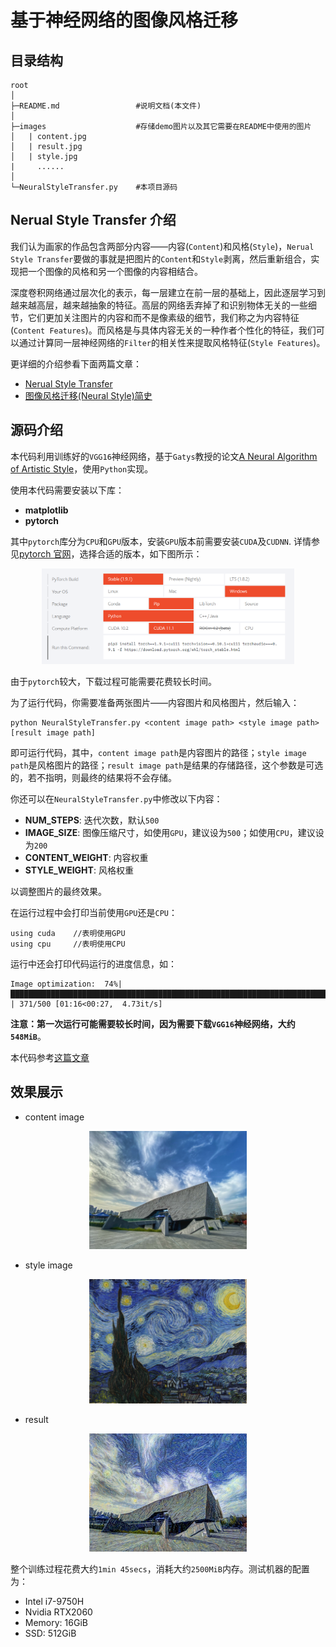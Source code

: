 # 基于神经网络的图像风格迁移

## 目录结构

```
root
│
├─README.md                 #说明文档(本文件)
│  
├─images                    #存储demo图片以及其它需要在README中使用的图片
│   | content.jpg
│   | result.jpg
│   | style.jpg
|     ......
│      
└─NeuralStyleTransfer.py    #本项目源码
```

## Nerual Style Transfer 介绍

我们认为画家的作品包含两部分内容——内容(`Content`)和风格(`Style`)，`Nerual Style Transfer`要做的事就是把图片的`Content`和`Style`剥离，然后重新组合，实现把一个图像的风格和另一个图像的内容相结合。

深度卷积网络通过层次化的表示，每一层建立在前一层的基础上，因此逐层学习到越来越高层，越来越抽象的特征。高层的网络丢弃掉了和识别物体无关的一些细节，它们更加关注图片的内容和而不是像素级的细节，我们称之为内容特征(`Content Features`)。而风格是与具体内容无关的一种作者个性化的特征，我们可以通过计算同一层神经网络的`Filter`的相关性来提取风格特征(`Style Features`)。

更详细的介绍参看下面两篇文章：

- [Nerual Style Transfer](http://fancyerii.github.io/books/neural-style-transfer/)
- [图像风格迁移(Neural Style)简史](https://zhuanlan.zhihu.com/p/26746283)

## 源码介绍

本代码利用训练好的`VGG16`神经网络，基于`Gatys`教授的论文[A Neural Algorithm of Artistic Style](https://arxiv.org/abs/1508.06576)，使用`Python`实现。

使用本代码需要安装以下库：

- **matplotlib**
- **pytorch**

其中`pytorch`库分为`CPU`和`GPU`版本，安装`GPU`版本前需要安装`CUDA`及`CUDNN`. 详情参见[pytorch 官网](https://pytorch.org/)，选择合适的版本，如下图所示：

<div align="center">
<img src=./images/pytorch.png width=80%/>
</div>

由于`pytorch`较大，下载过程可能需要花费较长时间。

为了运行代码，你需要准备两张图片——内容图片和风格图片，然后输入：

```
python NeuralStyleTransfer.py <content image path> <style image path> [result image path]
```

即可运行代码，其中，`content image path`是内容图片的路径；`style image path`是风格图片的路径；`result image path`是结果的存储路径，这个参数是可选的，若不指明，则最终的结果将不会存储。

你还可以在`NeuralStyleTransfer.py`中修改以下内容：

- **NUM_STEPS**: 迭代次数，默认`500`
- **IMAGE_SIZE**: 图像压缩尺寸，如使用`GPU`，建议设为`500`；如使用`CPU`，建议设为`200`
- **CONTENT_WEIGHT**: 内容权重
- **STYLE_WEIGHT**: 风格权重

以调整图片的最终效果。

在运行过程中会打印当前使用`GPU`还是`CPU`：

```
using cuda    //表明使用GPU
using cpu     //表明使用CPU
```

运行中还会打印代码运行的进度信息，如：

```
Image optimization:  74%|██████████████████████████████████████████████████████████████████████████████████▎                            | 371/500 [01:16<00:27,  4.73it/s] 
```

**注意：第一次运行可能需要较长时间，因为需要下载`VGG16`神经网络，大约`548MiB`**。

本代码参考[这篇文章](https://docs.pystiche.org/en/latest/galleries/examples/beginner/example_nst_without_pystiche.html)

## 效果展示

- content image

<div align="center">
<img src=./images/content.jpg width=50%/>
</div>

- style image

<div align="center">
<img src=./images/style.jpg width=50%/>
</div>

- result

<div align="center">
<img src=./images/result.jpg width=50%/>
</div>

整个训练过程花费大约`1min 45secs`，消耗大约`2500MiB`内存。测试机器的配置为：

- Intel i7-9750H
- Nvidia RTX2060
- Memory: 16GiB
- SSD: 512GiB